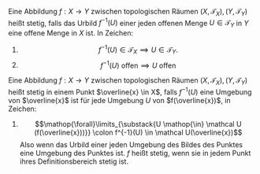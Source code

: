 Eine Abbildung $f:X \to Y$ zwischen topologischen Räumen $(X,\mathcal T_X),(Y, \mathcal T_Y)$ heißt stetig, falls das Urbild $f^{-1}(U)$ einer jeden offenen Menge $U \in \mathcal T_Y$ in $Y$ eine offene Menge in $X$ ist. In Zeichen:
1. $$f^{-1}(U) \in \mathcal T_X \implies U \in \mathcal T_Y.$$
2. $$f^{-1}(U) \text{ offen} \implies U \text{ offen}$$

Eine Abbildung $f:X \to Y$ zwischen topologischen Räumen $(X,\mathcal T_X),(Y, \mathcal T_Y)$ heißt stetig in einem Punkt $\overline{x} \in X$, falls $f^{-1}(U)$ eine Umgebung von $\overline{x}$ ist für jede Umgebung $U$ von $f(\overline{x})$, in Zeichen:
1. $$\mathop{\forall}\limits_{\substack{U \mathop{\in} \mathcal U (f(\overline{x}))}} \colon f^{-1}(U) \in \mathcal U(\overline{x})$$
Also wenn das Urbild einer jeden Umgebung des Bildes des Punktes eine Umgebung des Punktes ist. $f$ heißt stetig, wenn sie in jedem Punkt ihres Definitionsbereich stetig ist.
